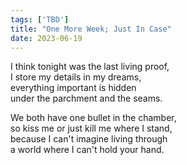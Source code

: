```yaml
---
tags: ['TBD']
title: "One More Week; Just In Case"
date: 2023-06-19
---
```


I think tonight was the last living proof,  
I store my details in my dreams,  
everything important is hidden  
under the parchment and the seams.

We both have one bullet in the chamber,  
so kiss me or just kill me where I stand,  
because I can't imagine living through  
a world where I can't hold your hand.
